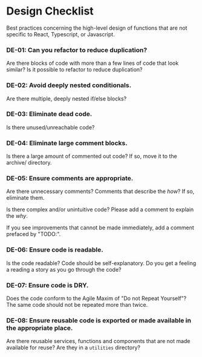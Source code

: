 # Design Checklist

Best practices concerning the high-level design of functions that are not specific to React, Typescript, or Javascript.

### DE-01: Can you refactor to reduce duplication?

Are there blocks of code with more than a few lines of code that look similar? Is it possible to refactor to reduce duplication?

### DE-02: Avoid deeply nested conditionals.

Are there multiple, deeply nested if/else blocks?

### DE-03: Eliminate dead code.

Is there unused/unreachable code?

### DE-04: Eliminate large comment blocks.

Is there a large amount of commented out code? If so, move it to the archive/ directory.

### DE-05: Ensure comments are appropriate.

Are there unnecessary comments? Comments that describe the _how_? If so, eliminate them.

Is there complex and/or unintuitive code? Please add a comment to explain the _why_.

If you see improvements that cannot be made immediately, add a comment prefaced by "TODO:".

### DE-06: Ensure code is readable.

Is the code readable? Code should be self-explanatory. Do you get a feeling a reading a story as you go through the code?

### DE-07: Ensure code is DRY.

Does the code conform to the Agile Maxim of "Do not Repeat Yourself"? The same code should not be repeated more than twice.

### DE-08: Ensure reusable code is exported or made available in the appropriate place.

Are there reusable services, functions and components that are not made available for reuse? Are they in a `utilities` directory?

